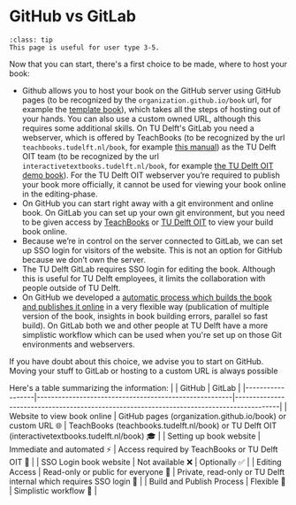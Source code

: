 # GitHub vs GitLab

```{admonition} User types
:class: tip
This page is useful for user type 3-5.
```

Now that you can start, there's a first choice to be made, where to host your book:

- Github allows you to host your book on the GitHub server using GitHub pages (to be recognized by the `organization.github.io/book` url, for example the [template book](https://teachbooks.github.io/template/)), which takes all the steps of hosting out of your hands. You can also use a custom owned URL, although this requires some additional skills. On TU Delft's GitLab you need a webserver, which is offered by TeachBooks (to be recognized by the url `teachbooks.tudelft.nl/book`, for example [this manual](https://teachbooks.tudelft.nl/jupyter-book-manual)) as the TU Delft OIT team (to be recognized by the url `interactivetextbooks.tudelft.nl/book`, for example [the TU Delft OIT demo book](https://interactivetextbooks.tudelft.nl/open-textbooks-demonstration/)). For the TU Delft OIT webserver you’re required to publish your book more officially, it cannot be used for viewing your book online in the editing-phase.
- On GitHub you can start right away with a git environment and online book. On GitLab you can set up your own git environment, but you need to be given access by [TeachBooks](mailto:teachbooks@tudelft.nl) or [TU Delft OIT](mailto:Interactive-textbooks@tudelft.nl) to view your build book online.
- Because we’re in control on the server connected to GitLab, we can set up SSO login for visitors of the website. This is not an option for GitHub because we don’t own the server.
- The TU Delft GitLab requires SSO login for editing the book. Although this is useful for TU Delft employees, it limits the collaboration with people outside of TU Delft.
- On GitHub we developed a [automatic process which builds the book and publishes it online](../external/deploy-book-workflow/README.md) in a very flexible way (publication of multiple version of the book, insights in book building errors, parallel so fast build). On GitLab both we and other people at TU Delft have a more simplistic workflow which can be used when you're set up on those Git environments and webservers.

If you have doubt about this choice, we advise you to start on GitHub. Moving your stuff to GitLab or hosting to a custom URL is always possible

Here's a table summarizing the information:
|  | GitHub                                                | GitLab                                                                                   |
|------------------|-------------------------------------------------------|------------------------------------------------------------------------------------------|
| Website to view book online     | GitHub pages (organization.github.io/book) or custom URL 🌐         | TeachBooks (teachbooks.tudelft.nl/book) or TU Delft OIT (interactivetextbooks.tudelft.nl/book) 🎓 |
| Setting up book website | Immediate and automated  ⚡️         | Access required by TeachBooks or TU Delft OIT  🚧                                             |
| SSO Login book website    | Not available  ❌                                      | Optionally  ✅                                 |
| Editing Access   | Read-only or public for everyone  👀                                      | Private, read-only or TU Delft internal which requires SSO login  👥   |
| Build and Publish Process | Flexible  🚀                           | Simplistic workflow  🛵                                                                      |
